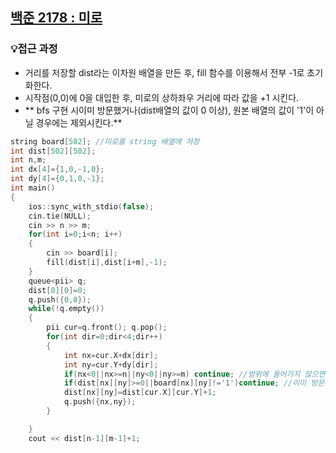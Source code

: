 ## [백준 2178 : 미로](https://www.acmicpc.net/problem/2178)  
### 💡접근 과정  
- 거리를 저장할 dist라는 이차원 배열을 만든 후, fill 함수를 이용해서 전부 -1로 초기화한다.  
- 시작점(0,0)에 0을 대입한 후, 미로의 상하좌우 거리에 따라 값을 +1 시킨다.  
- ** bfs 구현 시이미 방문했거나(dist배열의 값이 0 이상), 원본 배열의 값이 '1'이 아닐 경우에는 제외시킨다.**  
```c++
string board[502]; //미로를 string 배열에 저장
int dist[502][502];
int n,m;
int dx[4]={1,0,-1,0};
int dy[4]={0,1,0,-1};
int main()
{
    ios::sync_with_stdio(false);
    cin.tie(NULL);
    cin >> n >> m;
    for(int i=0;i<n; i++)
    {
        cin >> board[i];
        fill(dist[i],dist[i+m],-1);
    }
    queue<pii> q;
    dist[0][0]=0;
    q.push({0,0});
    while(!q.empty())
    {
        pii cur=q.front(); q.pop();
        for(int dir=0;dir<4;dir++)
        {
            int nx=cur.X+dx[dir];
            int ny=cur.Y+dy[dir];
            if(nx<0||nx>=n||ny<0||ny>=m) continue; //범위에 들어가지 않으면 제외
            if(dist[nx][ny]>=0||board[nx][ny]!='1')continue; //이미 방문했거나 1이 아니면 제외
            dist[nx][ny]=dist[cur.X][cur.Y]+1;
            q.push({nx,ny});
        }

    }
    cout << dist[n-1][m-1]+1;


```


